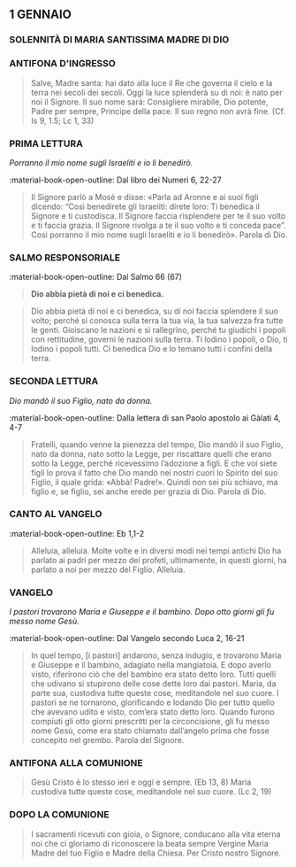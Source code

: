 ## 1 GENNAIO
> 
### SOLENNITÀ DI MARIA SANTISSIMA MADRE DI DIO
> 
### ANTIFONA D'INGRESSO
> Salve, Madre santa: hai dato alla luce il Re che governa il cielo e la terra nei secoli dei secoli. Oggi la luce splenderà su di noi: è nato per noi il Signore. Il suo nome sarà: Consigliere mirabile, Dio potente, Padre per sempre, Principe della pace. Il suo regno non avrà fine. (Cf. Is 9, 1.5; Lc 1, 33)
> 
### PRIMA LETTURA
*Porranno il mio nome sugli Israeliti e io li benedirò.*

:material-book-open-outline: Dal libro dei Numeri
6, 22-27

> Il Signore parlò a Mosè e disse: «Parla ad Aronne e ai suoi figli dicendo: “Così benedirete gli Israeliti: direte loro: Ti benedica il Signore e ti custodisca. Il Signore faccia risplendere per te il suo volto e ti faccia grazia. Il Signore rivolga a te il suo volto e ti conceda pace”. Così porranno il mio nome sugli Israeliti e io li benedirò». Parola di Dio.
> 
### SALMO RESPONSORIALE
:material-book-open-outline: Dal Salmo 66 (67)

>**Dio abbia pietà di noi e ci benedica.**

> Dio abbia pietà di noi e ci benedica,
> su di noi faccia splendere il suo volto;
> perché si conosca sulla terra la tua via,
> la tua salvezza fra tutte le genti.
> Gioiscano le nazioni e si rallegrino,
> perché tu giudichi i popoli con rettitudine,
> governi le nazioni sulla terra.
> Ti lodino i popoli, o Dio,
> ti lodino i popoli tutti.
> Ci benedica Dio e lo temano
> tutti i confini della terra.
> 
### SECONDA LETTURA
*Dio mandò il suo Figlio, nato da donna.*

:material-book-open-outline: Dalla lettera di san Paolo apostolo ai Gàlati
4, 4-7

> Fratelli, quando venne la pienezza del tempo, Dio mandò il suo Figlio, nato da donna, nato sotto la Legge, per riscattare quelli che erano sotto la Legge, perché ricevessimo l’adozione a figli. E che voi siete figli lo prova il fatto che Dio mandò nei nostri cuori lo Spirito del suo Figlio, il quale grida: «Abbà! Padre!». Quindi non sei più schiavo, ma figlio e, se figlio, sei anche erede per grazia di Dio. Parola di Dio.
> 
### CANTO AL VANGELO
:material-book-open-outline: Eb 1,1-2

> Alleluia, alleluia.
> Molte volte e in diversi modi nei tempi antichi
> Dio ha parlato ai padri per mezzo dei profeti,
> ultimamente, in questi giorni,
> ha parlato a noi per mezzo del Figlio.
> Alleluia.
> 
### VANGELO
*I pastori trovarono Maria e Giuseppe e il bambino. Dopo otto giorni gli fu messo nome Gesù.*

:material-book-open-outline: Dal Vangelo secondo Luca
2, 16-21

> In quel tempo, [i pastori] andarono, senza indugio, e trovarono Maria e Giuseppe e il bambino, adagiato nella mangiatoia. E dopo averlo visto, riferirono ciò che del bambino era stato detto loro. Tutti quelli che udivano si stupirono delle cose dette loro dai pastori. Maria, da parte sua, custodiva tutte queste cose, meditandole nel suo cuore. I pastori se ne tornarono, glorificando e lodando Dio per tutto quello che avevano udito e visto, com’era stato detto loro. Quando furono compiuti gli otto giorni prescritti per la circoncisione, gli fu messo nome Gesù, come era stato chiamato dall’angelo prima che fosse concepito nel grembo. Parola del Signore.
> 
### ANTIFONA ALLA COMUNIONE
> Gesù Cristo è lo stesso  ieri e oggi e sempre. (Eb 13, 8)
> Maria custodiva tutte queste cose, meditandole nel suo cuore. (Lc 2, 19)
> 
### DOPO LA COMUNIONE
> I sacramenti ricevuti con gioia, o Signore, conducano alla vita eterna noi che ci gloriamo di riconoscere la beata sempre Vergine Maria Madre del tuo Figlio e Madre della Chiesa. Per Cristo nostro Signore.